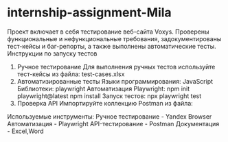 # internship-assignment-Mila
Проект включает в себя тестирование веб-сайта Voxys. Проверены функциональные и нефункциональные требования, задокументированы тест-кейсы и баг-репорты, а также выполнены автоматические тесты. 
Инструкции по запуску тестов
1. Ручное тестирование
Для выполнения ручных тестов используйте тест-кейсы из файла:
test-cases.xlsx
2. Автоматизированные тесты
Языки программирования:
JavaScript
Библиотеки: playwright
Автоматизация Playwright:
npm init playwright@latest
npm install
Запуск тестов:
npx playwright test
4. Проверка API
Импортируйте коллекцию Postman из файла:

Используемые инструменты:
Ручное тестирование - Yandex Browser
Автоматизация - Playwright
API-тестирование - Postman
Документация - Excel,Word

